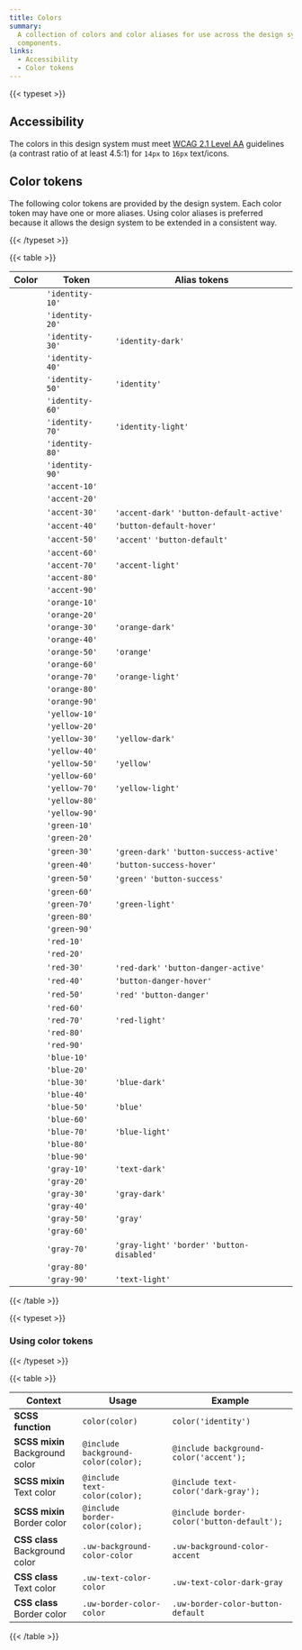 ```yaml
---
title: Colors
summary:
  A collection of colors and color aliases for use across the design system and
  components.
links:
  - Accessibility
  - Color tokens
---
```


{{< typeset >}}

## Accessibility

The colors in this design system must meet
[WCAG 2.1 Level AA](https://www.w3.org/TR/WCAG21/#contrast-minimum) guidelines
(a contrast ratio of at least 4.5:1) for `14px` to `16px` text/icons.

## Color tokens

The following color tokens are provided by the design system. Each color token
may have one or more aliases. Using color aliases is preferred because it allows
the design system to be extended in a consistent way.

{{< /typeset >}}

{{< table >}}

| Color                                                                   | Token           | Alias tokens                                  |
| ----------------------------------------------------------------------- | --------------- | --------------------------------------------- |
| <span class="docs-small-swatch uw-background-color-identity-10"></span> | `'identity-10'` |                                               |
| <span class="docs-small-swatch uw-background-color-identity-20"></span> | `'identity-20'` |                                               |
| <span class="docs-small-swatch uw-background-color-identity-30"></span> | `'identity-30'` | `'identity-dark'`                             |
| <span class="docs-small-swatch uw-background-color-identity-40"></span> | `'identity-40'` |                                               |
| <span class="docs-small-swatch uw-background-color-identity-50"></span> | `'identity-50'` | `'identity'`                                  |
| <span class="docs-small-swatch uw-background-color-identity-60"></span> | `'identity-60'` |                                               |
| <span class="docs-small-swatch uw-background-color-identity-70"></span> | `'identity-70'` | `'identity-light'`                            |
| <span class="docs-small-swatch uw-background-color-identity-80"></span> | `'identity-80'` |                                               |
| <span class="docs-small-swatch uw-background-color-identity-90"></span> | `'identity-90'` |                                               |
| <span class="docs-small-swatch uw-background-color-accent-10"></span>   | `'accent-10'`   |                                               |
| <span class="docs-small-swatch uw-background-color-accent-20"></span>   | `'accent-20'`   |                                               |
| <span class="docs-small-swatch uw-background-color-accent-30"></span>   | `'accent-30'`   | `'accent-dark'` `'button-default-active'`     |
| <span class="docs-small-swatch uw-background-color-accent-40"></span>   | `'accent-40'`   | `'button-default-hover'`                      |
| <span class="docs-small-swatch uw-background-color-accent-50"></span>   | `'accent-50'`   | `'accent'` `'button-default'`                 |
| <span class="docs-small-swatch uw-background-color-accent-60"></span>   | `'accent-60'`   |                                               |
| <span class="docs-small-swatch uw-background-color-accent-70"></span>   | `'accent-70'`   | `'accent-light'`                              |
| <span class="docs-small-swatch uw-background-color-accent-80"></span>   | `'accent-80'`   |                                               |
| <span class="docs-small-swatch uw-background-color-accent-90"></span>   | `'accent-90'`   |                                               |
| <span class="docs-small-swatch uw-background-color-orange-10"></span>   | `'orange-10'`   |                                               |
| <span class="docs-small-swatch uw-background-color-orange-20"></span>   | `'orange-20'`   |                                               |
| <span class="docs-small-swatch uw-background-color-orange-30"></span>   | `'orange-30'`   | `'orange-dark'`                               |
| <span class="docs-small-swatch uw-background-color-orange-40"></span>   | `'orange-40'`   |                                               |
| <span class="docs-small-swatch uw-background-color-orange-50"></span>   | `'orange-50'`   | `'orange'`                                    |
| <span class="docs-small-swatch uw-background-color-orange-60"></span>   | `'orange-60'`   |                                               |
| <span class="docs-small-swatch uw-background-color-orange-70"></span>   | `'orange-70'`   | `'orange-light'`                              |
| <span class="docs-small-swatch uw-background-color-orange-80"></span>   | `'orange-80'`   |                                               |
| <span class="docs-small-swatch uw-background-color-orange-90"></span>   | `'orange-90'`   |                                               |
| <span class="docs-small-swatch uw-background-color-yellow-10"></span>   | `'yellow-10'`   |                                               |
| <span class="docs-small-swatch uw-background-color-yellow-20"></span>   | `'yellow-20'`   |                                               |
| <span class="docs-small-swatch uw-background-color-yellow-30"></span>   | `'yellow-30'`   | `'yellow-dark'`                               |
| <span class="docs-small-swatch uw-background-color-yellow-40"></span>   | `'yellow-40'`   |                                               |
| <span class="docs-small-swatch uw-background-color-yellow-50"></span>   | `'yellow-50'`   | `'yellow'`                                    |
| <span class="docs-small-swatch uw-background-color-yellow-60"></span>   | `'yellow-60'`   |                                               |
| <span class="docs-small-swatch uw-background-color-yellow-70"></span>   | `'yellow-70'`   | `'yellow-light'`                              |
| <span class="docs-small-swatch uw-background-color-yellow-80"></span>   | `'yellow-80'`   |                                               |
| <span class="docs-small-swatch uw-background-color-yellow-90"></span>   | `'yellow-90'`   |                                               |
| <span class="docs-small-swatch uw-background-color-green-10"></span>    | `'green-10'`    |                                               |
| <span class="docs-small-swatch uw-background-color-green-20"></span>    | `'green-20'`    |                                               |
| <span class="docs-small-swatch uw-background-color-green-30"></span>    | `'green-30'`    | `'green-dark'` `'button-success-active'`      |
| <span class="docs-small-swatch uw-background-color-green-40"></span>    | `'green-40'`    | `'button-success-hover'`                      |
| <span class="docs-small-swatch uw-background-color-green-50"></span>    | `'green-50'`    | `'green'` `'button-success'`                  |
| <span class="docs-small-swatch uw-background-color-green-60"></span>    | `'green-60'`    |                                               |
| <span class="docs-small-swatch uw-background-color-green-70"></span>    | `'green-70'`    | `'green-light'`                               |
| <span class="docs-small-swatch uw-background-color-green-80"></span>    | `'green-80'`    |                                               |
| <span class="docs-small-swatch uw-background-color-green-90"></span>    | `'green-90'`    |                                               |
| <span class="docs-small-swatch uw-background-color-red-10"></span>      | `'red-10'`      |                                               |
| <span class="docs-small-swatch uw-background-color-red-20"></span>      | `'red-20'`      |                                               |
| <span class="docs-small-swatch uw-background-color-red-30"></span>      | `'red-30'`      | `'red-dark'` `'button-danger-active'`         |
| <span class="docs-small-swatch uw-background-color-red-40"></span>      | `'red-40'`      | `'button-danger-hover'`                       |
| <span class="docs-small-swatch uw-background-color-red-50"></span>      | `'red-50'`      | `'red'` `'button-danger'`                     |
| <span class="docs-small-swatch uw-background-color-red-60"></span>      | `'red-60'`      |                                               |
| <span class="docs-small-swatch uw-background-color-red-70"></span>      | `'red-70'`      | `'red-light'`                                 |
| <span class="docs-small-swatch uw-background-color-red-80"></span>      | `'red-80'`      |                                               |
| <span class="docs-small-swatch uw-background-color-red-90"></span>      | `'red-90'`      |                                               |
| <span class="docs-small-swatch uw-background-color-blue-10"></span>     | `'blue-10'`     |                                               |
| <span class="docs-small-swatch uw-background-color-blue-20"></span>     | `'blue-20'`     |                                               |
| <span class="docs-small-swatch uw-background-color-blue-30"></span>     | `'blue-30'`     | `'blue-dark'`                                 |
| <span class="docs-small-swatch uw-background-color-blue-40"></span>     | `'blue-40'`     |                                               |
| <span class="docs-small-swatch uw-background-color-blue-50"></span>     | `'blue-50'`     | `'blue'`                                      |
| <span class="docs-small-swatch uw-background-color-blue-60"></span>     | `'blue-60'`     |                                               |
| <span class="docs-small-swatch uw-background-color-blue-70"></span>     | `'blue-70'`     | `'blue-light'`                                |
| <span class="docs-small-swatch uw-background-color-blue-80"></span>     | `'blue-80'`     |                                               |
| <span class="docs-small-swatch uw-background-color-blue-90"></span>     | `'blue-90'`     |                                               |
| <span class="docs-small-swatch uw-background-color-gray-10"></span>     | `'gray-10'`     | `'text-dark'`                                 |
| <span class="docs-small-swatch uw-background-color-gray-20"></span>     | `'gray-20'`     |                                               |
| <span class="docs-small-swatch uw-background-color-gray-30"></span>     | `'gray-30'`     | `'gray-dark'`                                 |
| <span class="docs-small-swatch uw-background-color-gray-40"></span>     | `'gray-40'`     |                                               |
| <span class="docs-small-swatch uw-background-color-gray-50"></span>     | `'gray-50'`     | `'gray'`                                      |
| <span class="docs-small-swatch uw-background-color-gray-60"></span>     | `'gray-60'`     |                                               |
| <span class="docs-small-swatch uw-background-color-gray-70"></span>     | `'gray-70'`     | `'gray-light'` `'border'` `'button-disabled'` |
| <span class="docs-small-swatch uw-background-color-gray-80"></span>     | `'gray-80'`     |                                               |
| <span class="docs-small-swatch uw-background-color-gray-90"></span>     | `'gray-90'`     | `'text-light'`                                |

{{< /table >}}

{{< typeset >}}

### Using color tokens

{{< /typeset >}}

{{< table >}}

| Context                            | Usage                                                                     | Example                                    |
| ---------------------------------- | ------------------------------------------------------------------------- | ------------------------------------------ |
| **SCSS function**                  | <code>color(<span class="token">color</span>)                             | `color('identity')`                        |
| **SCSS mixin**<br>Background color | <code>@include background-color(<span class="token">color</span>);</code> | `@include background-color('accent');`     |
| **SCSS mixin**<br>Text color       | <code>@include text-color(<span class="token">color</span>);</code>       | `@include text-color('dark-gray');`        |
| **SCSS mixin**<br>Border color     | <code>@include border-color(<span class="token">color</span>);</code>     | `@include border-color('button-default');` |
| **CSS class**<br>Background color  | <code>.uw-background-color-<span class="token">color</span></code>        | `.uw-background-color-accent`              |
| **CSS class**<br>Text color        | <code>.uw-text-color-<span class="token">color</span></code>              | `.uw-text-color-dark-gray`                 |
| **CSS class**<br>Border color      | <code>.uw-border-color-<span class="token">color</span></code>            | `.uw-border-color-button-default`          |

{{< /table >}}

